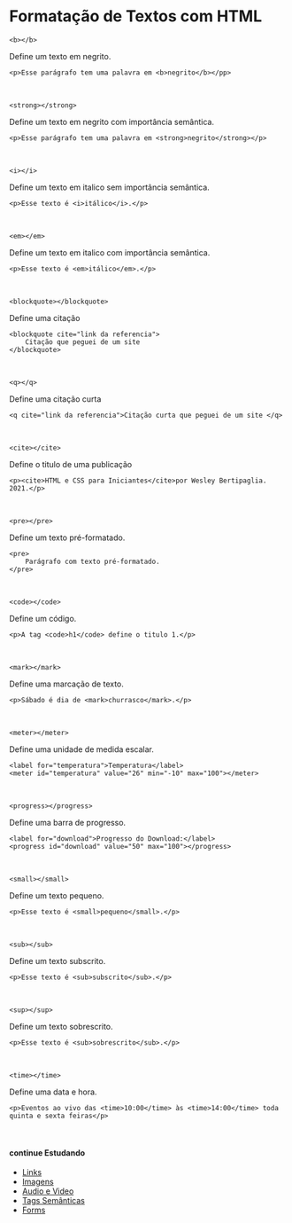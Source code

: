 # Formatação de Textos com HTML

`<b></b>`

Define um texto em negrito.

	<p>Esse parágrafo tem uma palavra em <b>negrito</b></pp>
<br>

`<strong></strong>`

Define um texto em negrito com importância semântica.

	<p>Esse parágrafo tem uma palavra em <strong>negrito</strong></p>
<br>

`<i></i>`

Define um texto em italico sem importância semântica.

	<p>Esse texto é <i>itálico</i>.</p>
<br>

`<em></em>`

Define um texto em italico com importância semântica.

	<p>Esse texto é <em>itálico</em>.</p>
<br>

`<blockquote></blockquote>`

Define uma citação

	<blockquote cite="link da referencia">
		Citação que peguei de um site 
	</blockquote>
<br>

`<q></q>`

Define uma citação curta

	<q cite="link da referencia">Citação curta que peguei de um site </q>
<br>

`<cite></cite>`

Define o titulo de uma publicação

	<p><cite>HTML e CSS para Iniciantes</cite>por Wesley Bertipaglia. 2021.</p>
<br>

`<pre></pre>`

Define um texto pré-formatado.

	<pre>
		Parágrafo com texto pré-formatado.
	</pre>
<br>

`<code></code>`

Define um código.

	<p>A tag <code>h1</code> define o titulo 1.</p>
<br>

`<mark></mark>`

Define uma marcação de texto.

	<p>Sábado é dia de <mark>churrasco</mark>.</p>
<br>

`<meter></meter>`

Define uma unidade de medida escalar.

	<label for="temperatura">Temperatura</label>
	<meter id="temperatura" value="26" min="-10" max="100"></meter>
<br>

`<progress></progress>`

Define uma barra de progresso.

	<label for="download">Progresso do Download:</label>
	<progress id="download" value="50" max="100"></progress>
<br>

`<small></small>`

Define um texto pequeno.

	<p>Esse texto é <small>pequeno</small>.</p>
<br>

`<sub></sub>`

Define um texto subscrito.

	<p>Esse texto é <sub>subscrito</sub>.</p>
<br>

`<sup></sup>`

Define um texto sobrescrito.

	<p>Esse texto é <sub>sobrescrito</sub>.</p>
<br>

`<time></time>`

Define uma data e hora.

	<p>Eventos ao vivo das <time>10:00</time> às <time>14:00</time> toda quinta e sexta feiras</p>
<br>

#### continue Estudando
- <a href="https://github.com/wesleybertipaglia/html-para-iniciantes/blob/main/4.%20Links.md">Links</a>
- <a href="https://github.com/wesleybertipaglia/html-para-iniciantes/blob/main/5.%20Imagens.md">Imagens</a>
- <a href="https://github.com/wesleybertipaglia/html-para-iniciantes/blob/main/6.%20Audio%20e%20Video.md">Audio e Video</a>
- <a href="https://github.com/wesleybertipaglia/html-para-iniciantes/blob/main/7.%20Tags%20Semanticas.md">Tags Semânticas</a>
- <a href="https://github.com/wesleybertipaglia/html-para-iniciantes/blob/main/8.%20Forms.md">Forms</a>
